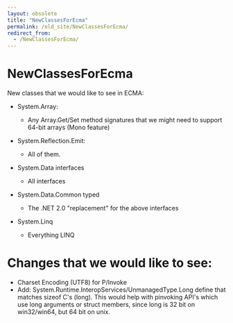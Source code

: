 ```yaml
---
layout: obsolete
title: "NewClassesForEcma"
permalink: /old_site/NewClassesForEcma/
redirect_from:
  - /NewClassesForEcma/
---
```


NewClassesForEcma
=================

New classes that we would like to see in ECMA:

-   System.Array:
    -   Any Array.Get/Set method signatures that we might need to support 64-bit arrays (Mono feature)

-   System.Reflection.Emit:
    -   All of them.

-   System.Data interfaces
    -   All interfaces
-   System.Data.Common typed
    -   The .NET 2.0 "replacement" for the above interfaces

-   System.Linq
    -   Everything LINQ

Changes that we would like to see:
==================================

-   Charset Encoding (UTF8) for P/Invoke
-   Add: System.Runtime.InteropServices/UnmanagedType.Long define that matches sizeof C's (long). This would help with pinvoking API's which use long arguments or struct members, since long is 32 bit on win32/win64, but 64 bit on unix.


